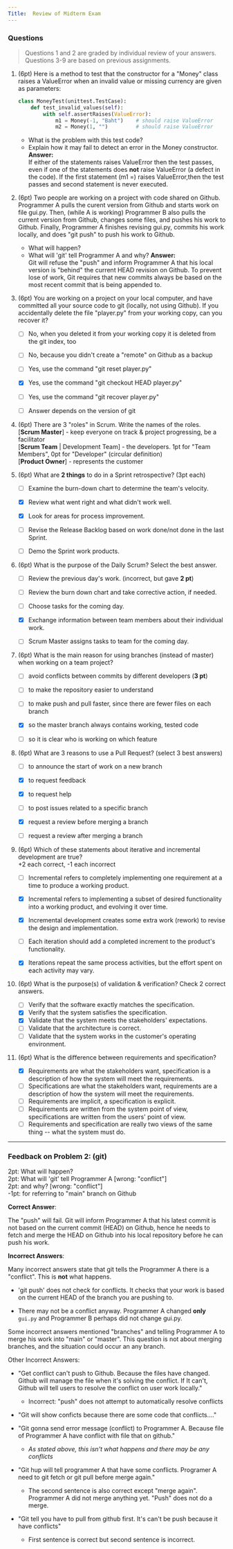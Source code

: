 ```yaml
---
Title:  Review of Midterm Exam
---
```


### Questions

> Questions 1 and 2 are graded by individual review of your answers.    
> Questions 3-9 are based on previous assignments.  

1. (6pt) Here is a method to test that the constructor for a "Money" class raises a ValueError when an invalid value or missing currency are given as parameters:
   ```python
   class MoneyTest(unittest.TestCase):
       def test_invalid_values(self):
           with self.assertRaises(ValueError):
               m1 = Money(-1, "Baht")    # should raise ValueError
               m2 = Money(1, "")         # should raise ValueError
   ```
   - What is the problem with this test code?
   - Explain how it may fail to detect an error in the Money constructor.
   **Answer:**   
   If either of the statements raises ValueError then the test passes, even if one of the statements does **not** raise ValueError (a defect in the code).  If the first statement (m1 =) raises ValueError,then the test passes and second statement is never executed.    

2. (6pt) Two people are working on a project with code shared on Github.  Programmer A pulls the curent version from Github and starts work on file gui.py.  Then, (while A is working) Programmer B also pulls the current version from Github, changes some files, and pushes his work to Github.  Finally, Programmer A finishes revising gui.py, commits his work locally, and does "git push" to push his work to Github.
    
   - What will happen?  
   - What will 'git' tell Programmer A and why? 
   **Answer:**    
   Git will refuse the "push" and inform Programmer A that his local version is "behind" the current HEAD revision on Github.  To prevent lose of work, Git requires that new commits always be based on the most recent commit that is being appended to.

3. (6pt) You are working on a project on your local computer, and have committed all your source code to git (locally, not using Github).  If you accidentally delete the file "player.py" from your working copy, can you recover it?

   - [ ] No, when you deleted it from your working copy it is deleted from the git index, too
   - [ ] No, because you didn't create a "remote" on Github as a backup
   - [ ] Yes, use the command "git reset player.py"
   - [x] Yes, use the command "git checkout HEAD player.py"
   - [ ] Yes, use the command "git recover player.py"
   - [ ] Answer depends on the version of git


4. (6pt) There are 3 "roles" in Scrum.  Write the names of the roles.    
   [**Scrum Master**] - keep everyone on track & project progressing, be a facilitator    
   [**Scrum Team** | Development Team] - the developers.   1pt for "Team Members", 0pt for "Developer" (circular definition)    
   [**Product Owner**] - represents the customer


5. (6pt) What are **2 things** to do in a Sprint retrospective? (3pt each)

   - [ ] Examine the burn-down chart to determine the team's velocity.
   - [x] Review what went right and what didn't work well.
   - [x] Look for areas for process improvement.
   - [ ] Revise the Release Backlog based on work done/not done in the last Sprint.
   - [ ] Demo the Sprint work products.


6. (6pt) What is the purpose of the Daily Scrum? Select the best answer.

   - [ ] Review the previous day's work. (incorrect, but gave **2 pt**)
   - [ ] Review the burn down chart and take corrective action, if needed.
   - [ ] Choose tasks for the coming day.
   - [x] Exchange information between team members about their individual work.
   - [ ] Scrum Master assigns tasks to team for the coming day.


7. (6pt) What is the main reason for using branches (instead of master) when working on a team project?

   - [ ] avoid conflicts between commits by different developers (**3 pt**)
   - [ ] to make the repository easier to understand
   - [ ] to make push and pull faster, since there are fewer files on each branch
   - [x] so the master branch always contains working, tested code
   - [ ] so it is clear who is working on which feature


8. (6pt) What are 3 reasons to use a Pull Request? (select 3 best answers)

   - [ ] to announce the start of work on a new branch
   - [x] to request feedback
   - [x] to request help
   - [ ] to post issues related to a specific branch
   - [x] request a review before merging a branch
   - [ ] request a review after merging a branch


9. (6pt) Which of these statements about iterative and incremental development are true?    
   +2 each correct, -1 each incorrect

   - [ ] Incremental refers to completely implementing one requirement at a time to produce a working product.
   - [x] Incremental refers to implementing a subset of desired functionality into a working product, and evolving it over time.
   - [x] Incremental development creates some extra work (rework) to revise the design and implementation.
   - [ ] Each iteration should add a completed increment to the product's functionality.
   - [x] Iterations repeat the same process activities, but the effort spent on each activity may vary.


10. (6pt) What is the purpose(s) of validation & verification? Check 2 correct answers.

    - [ ] Verify that the software exactly matches the specification.
    - [x] Verify that the system satisfies the specification.
    - [x] Validate that the system meets the stakeholders' expectations.
    - [ ] Validate that the architecture is correct.
    - [ ] Validate that the system works in the customer's operating environment.

11. (6pt) What is the difference between requirements and specification?

    - [x] Requirements are what the stakeholders want, specification is a description of how the system will meet the requirements.
    - [ ] Specifications are what the stakeholders want, requirements are a description of how the system will meet the requirements.
    - [ ] Requirements are implicit, a specification is explicit.
    - [ ] Requirements are written from the system point of view, specifications are written from the users' point of view.
    - [ ] Requirements and specification are really two views of the same thing -- what the system must do.

------


### Feedback on Problem 2: (git)
   2pt: What will happen?   
   2pt: What will 'git' tell Programmer A  [wrong: "conflict"]    
   2pt: and why?   [wrong: "conflict"]    
  -1pt: for referring to "main" branch on Github   

**Correct Answer**:

The "push" will fail. Git will inform Programmer A that his latest commit is not based on the current commit (HEAD) on Github, hence he needs to fetch and merge the HEAD on Github into his local repository before he can push his work.

**Incorrect Answers**:

Many incorrect answers state that git tells the Programmer A there is a "conflict". This is **not** what happens.  

- 'git push' does not check for conflicts. It checks that your work is based on the current HEAD of the branch you are pushing to.

- There may not be a conflict anyway. Programmer A changed **only** `gui.py` and Programmer B perhaps did not change gui.py.

Some incorrect answers mentioned "branches" and telling Programmer A to merge his work into "main" or "master".  This question is not about merging branches, and the situation could occur an any branch.


Other Incorrect Answers:

* "Get conflict can't push to Github. Because the files have changed.  Github will manage the file when it's solving the conflict.  If It can't, Github will tell users to resolve the conflict on user work locally."
  - Incorrect: "push" does not attempt to automatically resolve conflicts

* "Git will show conficts because there are some code that conflicts...."

* "Git gonna send error message (conflict) to Programmer A. Because file of Programmer A have conflict with file that on github."
  - *As stated above, this isn't what happens and there may be any conflicts*

* "Git hup will tell programmer A that have some conflicts. Programer A need to git fetch or git pull before merge again."
  - The second sentence is also correct except "merge again".  Programmer A did not merge anything yet. "Push" does not do a merge.

* "Git tell you have to pull from github first. It's can't be push because it have conflicts"
  - First sentence is correct but second sentence is incorrect.

